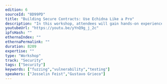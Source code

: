 ```yaml
---
edition: 6
sourceId: "8D99PD"
title: "Building Secure Contracts: Use Echidna Like a Pro"
description: "In this workshop, attendees will gain hands-on experience with Echidna - an open-source smart contract fuzzer - to build secure smart contracts. Echidna has been used in many professional audits, and fuzzing is a key component to increasing the contracts’ security. Attendees will learn how to define and write invariants and how to use Echidna efficiently. By the end of the session, they will know how to integrate property testing into their development process and write more secure code."
youtubeUrl: "https://youtu.be/yYnQ9g_j_2c"
ipfsHash: ""
ethernaIndex: ""
ethernaPermalink: ""
duration: 8209
expertise: ""
type: "Workshop"
track: "Security"
tags: ["Security"]
keywords: ["fuzzing","vulnerability","testing"]
speakers: ["Josselin Feist","Gustavo Grieco"]
---
```

